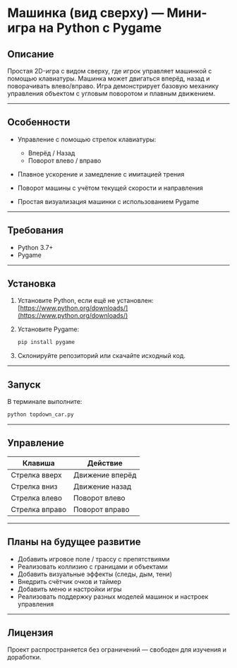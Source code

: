 # Машинка (вид сверху) — Мини-игра на Python с Pygame

## Описание

Простая 2D-игра с видом сверху, где игрок управляет машинкой с помощью клавиатуры. Машинка может двигаться вперёд, назад и поворачивать влево/вправо. Игра демонстрирует базовую механику управления объектом с угловым поворотом и плавным движением.

---

## Особенности

* Управление с помощью стрелок клавиатуры:

  * Вперёд / Назад
  * Поворот влево / вправо
* Плавное ускорение и замедление с имитацией трения
* Поворот машины с учётом текущей скорости и направления
* Простая визуализация машинки с использованием Pygame

---

## Требования

* Python 3.7+
* Pygame

---

## Установка

1. Установите Python, если ещё не установлен: [https://www.python.org/downloads/](https://www.python.org/downloads/)
2. Установите Pygame:

   ```bash
   pip install pygame
   ```
3. Склонируйте репозиторий или скачайте исходный код.

---

## Запуск

В терминале выполните:

```bash
python topdown_car.py
```

---

## Управление

| Клавиша        | Действие        |
| -------------- | --------------- |
| Стрелка вверх  | Движение вперёд |
| Стрелка вниз   | Движение назад  |
| Стрелка влево  | Поворот влево   |
| Стрелка вправо | Поворот вправо  |

---

## Планы на будущее развитие

* Добавить игровое поле / трассу с препятствиями
* Реализовать коллизию с границами и объектами
* Добавить визуальные эффекты (следы, дым, тени)
* Внедрить счётчик очков и таймер
* Добавить меню и настройки игры
* Реализовать поддержку разных моделей машинок и настроек управления

---

## Лицензия

Проект распространяется без ограничений — свободен для изучения и доработки.
